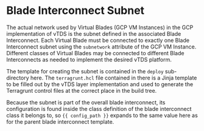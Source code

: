 # Blade Interconnect Subnet

The actual network used by Virtual Blades (GCP VM Instances) in the
GCP implementation of vTDS is the subnet defined in the associated
Blade Interconnect. Each Virtual Blade must be connected to exactly
one Blade Interconnect subnet using the `subnetwork` attribute of the
GCP VM Instance. Different classes of Virtual Blades may be connected
to different Blade Interconnects as needed to implement the desired
vTDS platform.

The template for creating the subnet is contained in the `deploy`
sub-directory here. The `terragrunt.hcl` file contained in there is a
Jinja template to be filled out by the vTDS layer implementation and
used to generate the Terragrunt control files at the correct place in
the build tree.

Because the subnet is part of the overall blade interconnect, its
configuration is found inside the class definition of the blade
interconnect class it belongs to, so `{{ config_path }}` expands to
the same value here as for the parent blade interconnect template.
